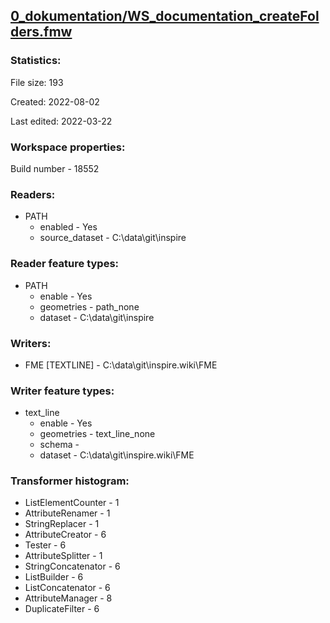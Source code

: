 ﻿## [0_dokumentation/WS_documentation_createFolders.fmw](https://github.com/kicki58/kix_working_dir/blob/master/0_dokumentation/WS_documentation_createFolders.fmw)

### Statistics:
File size: 193

Created: 2022-08-02

Last edited: 2022-03-22


### Workspace properties:
Build number    - 18552


### Readers:
*  PATH
    * enabled    -  Yes
    * source_dataset    -   C:\data\git\inspire

### Reader feature types:
*  PATH
    * enable - Yes
    * geometries - path_none
    * dataset - C:\data\git\inspire


### Writers:
*  FME [TEXTLINE]    -   C:\data\git\inspire.wiki\FME

### Writer feature types:
*  text_line
    * enable - Yes
    * geometries - text_line_none
    * schema - 
    * dataset - C:\data\git\inspire.wiki\FME

### Transformer histogram:
*  ListElementCounter    -   1
*  AttributeRenamer    -   1
*  StringReplacer    -   1
*  AttributeCreator    -   6
*  Tester    -   6
*  AttributeSplitter    -   1
*  StringConcatenator    -   6
*  ListBuilder    -   6
*  ListConcatenator    -   6
*  AttributeManager    -   8
*  DuplicateFilter    -   6

